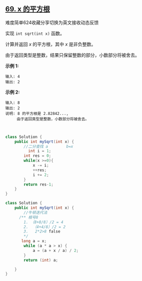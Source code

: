 

## [69. x 的平方根](https://leetcode-cn.com/problems/sqrtx/)

难度简单624收藏分享切换为英文接收动态反馈

实现 `int sqrt(int x)` 函数。

计算并返回 *x* 的平方根，其中 *x* 是非负整数。

由于返回类型是整数，结果只保留整数的部分，小数部分将被舍去。

**示例 1:**

```
输入: 4
输出: 2
```

**示例 2:**

```
输入: 8
输出: 2
说明: 8 的平方根是 2.82842..., 
     由于返回类型是整数，小数部分将被舍去。
```

```java


class Solution {
    public int mySqrt(int x) {
        //二分查找 a        b=x
          int i = 1;
        int res = 0;
        while(x >=0){
            x -= i;
            ++res;
            i += 2;
        }
        return res-1;
    }
}
```

```java
class Solution {
    public int mySqrt(int x) {
		//牛顿迭代法
      /** 根号8
        1. （8+8/8）/2 = 4
        2.  （4+4/8）/2 = 2
        3.   2*2>8 false
        */
       long a = x;
        while (a * a > x) {
            a = (a + x / a) / 2;
        }
        return (int) a;

    }
}
```



